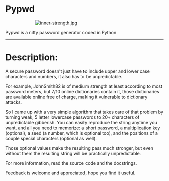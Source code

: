 # Pypwd
                          [![inner-strength.jpg](https://s13.postimg.org/878e7cf13/inner-strength.jpg)](https://postimg.org/image/bqubx5hqr/)

Pypwd is a nifty password generator coded in Python
_______________________________________________________________________________

# Description:
A secure password doesn't just have to include upper and lower case characters and numbers, it also has to be unpredictable.

For example, JohnSmith82 is of medium strength at least according to most password meters, but 7/10 online dictionaries contain it, those dictionaries are available online free of charge, making it vulnerable to dictionary attacks.

So I came up with a very simple algorithm that takes care of that problem by turning weak, 5 letter lowercase passwords to 20+ characters of unpredictable gibberish. You can easily reproduce the string anytime you want, and all you need to memorize: a short password, a multiplication key (optional), a seed (a number, which is optional too), and the positions of a couple special characters (optional as well).

Those optional values make the resulting pass much stronger, but even without them the resulting string will be practically unpredictable.

For more information, read the source code and the docstrings.

Feedback is welcome and appreciated, hope you find it useful.
